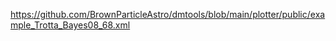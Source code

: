 https://github.com/BrownParticleAstro/dmtools/blob/main/plotter/public/example_Trotta_Bayes08_68.xml
